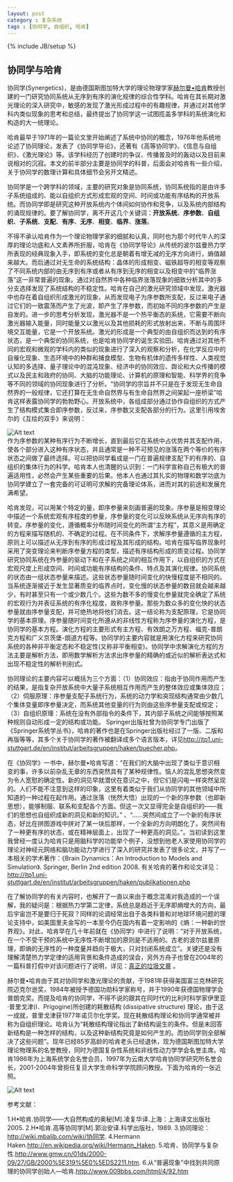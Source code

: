 ```yaml
---
layout: post
category : 复杂系统
tags : [协同学, 自组织, 哈肯]
---
```

{% include JB/setup %}


## 协同学与哈肯

协同学(Synergetics)，是由德国斯图加特大学的理论物理学家<a href="http://itp1.uni-stuttgart.de/en/institut/arbeitsgruppen/haken/">赫尔曼•哈肯</a>教授创建的一门研究协同系统从无序到有序的演化规律的综合性学科。哈肯在其长期对激光理论的深入研究中，敏感的发现了激光形成过程中的有趣规律，并通过对其他学科内类似现象的思考和总结，最终提出了协同学这一试图揽盖多学科的系统演化和构造的大一统理论。

哈肯最早于1971年的一篇论文里开始阐述了系统中协同的概念，1976年他系统地论述了协同理论，发表了《协同学导论》，还著有《高等协同学》、《信息与自组织》、《激光理论》等。该学科经历了创建时的争议、传播普及时的轰动以及目前来说相对的沉寂。本文的前半部分主要是协同学的科普，后面会对哈肯有一些介绍，关于协同学的数理计算和具体细节会另开文精述。

协同学是一个跨学科的领域，主要的研究对象是协同系统，协同系统指的是由许多子系统组成的、能以自组织方式形成宏观的空间、时间或功能有序结构的开放系统。而协同学即是研究这种开放系统内个体间如何协作和竞争，以及系统内部结构的涌现规律的。要了解协同学，离不开这几个关键词：<strong>开放系统</strong>、<strong>序参数</strong>、<strong>自组织</strong>、<strong>子系统</strong>、<strong>支配</strong>、<strong>有序</strong>、<strong>无序</strong>、<strong>相变</strong>、<strong>临界</strong>、<strong>涨落</strong>。

不得不承认哈肯作为一个理论物理学家的细腻和认真，同时也为那个时代牛人的深厚的理论功底和人文素养所折服，哈肯在《协同学导论》从传统的波尔兹曼热力学所表现的经典现象入手，即系统的变化总是朝着有增无减的无序方向进行，熵值越来越大。而后通过对无生命的系统结构：晶体的形成相变、磁铁超导的相变等观察了不同系统内部的由无序到有序或者从有序到无序的相变以及相变中的“临界涨落”这一非常普遍的现象。通过对自然界中各种临界涨落现象的细致分析其中的多分支选择发现了系统结构的不稳定性。哈肯在自己的激光研究领域中发现，激光器中也存在着自组织形成激光的现象，从而发现电子为序参数所支配，反过来电子通过它们的一致震荡而产生了光波，即产生了序参数，而初始不同的序参数的产生是自发的。进一步的思考分析发现，激光器不是一个热平衡态的系统，它需要不断向激光器输入能量，同时能量又以激光以及其他损耗的形式放射出来，不断与周围环境交互能量，它是一个开放系统。激光的形成是一个典型的由自组织而达到的有序状态，是一个典型的协同系统，也是哈肯协同学的诞生实验田。哈肯通过对其他不同的宏观和微观的学科内的类似的现象进行了深入的观察和分析，在化学反应中的自催化现象、生态环境中的种群和捕食模型、生物有机体的遗传多样性、人类视觉认知的多选择、量子理论中的混沌现象、经济中的协同效应、舆论和大众传播的模式以及民主和政府的协同、大脑的功能理论、计算机的原理和智能、科学界的竞争等不同的领域的协同现象进行了分析。“协同学的宗旨并不只是在于发现无生命自然界的一般规律，它还打算在无生命自然界与有生命自然界之间架起一座桥梁”哈肯这样表露协同学的勃勃野心。开放系统中，各组成部分通过协作自组织的方式产生了结构模式集合即序参数，反过来，序参数又支配各部分的行为。这里引用埃舍尔的《互绘的双手》来说明：

  
![Alt text](http://shawy.net/images/twohands.jpg)  
作为序参数的某种有序行为不断增长，直到最后它在系统中占优势并其支配作用，使各个部分进入这种有序状态，并且通常是一种不可预见的涨落在两个等价的有序状态之间做了最终选择。可以把协同学看成是一门在普遍规律支配下的有序的、自组织的集体行为的科学。哈肯本人也清醒的认识到：一门科学宣称自己有极大的普遍适用性，必然会产生某些重要的后果。他本人也通过其扎实的物理和数学功底为协同学建立了一套完备的可证明可求解的完备理论体系，进而对其的前途和发展充满希望。

哈肯发现，可以用某个特定的量，即序参量来刻画普遍的现象。序参量是相变理论中描述一个系统宏观有序程度的参量，序参量的变化可以反映系统从无序向有序的转变。序参量的变化，遵循概率分布随时间变化的所谓“主方程”，其意义是用确定的方程来描写随机的、不确定的过程。在不同条件下，求解序参量遵循的主方程，原则上可以描述从无序到有序的形成过程及其形成的结构。哈肯在描写临界现象时采用了突变理论来判断序参量方程的类型，描述有序结构形成的质变过程。协同学研究协同系统在外参量的驱动下和在子系统之间的相互作用下，以自组织的方式在宏观尺度上形成空间、时间或功能有序结构的条件、特点及其演化规律。协同系统的状态由一组状态参量来描述。这些状态参量随时间变化的快慢程度是不相同的。当系统逐渐接近于发生显著质变的临界点时，变化慢的状态参量的数目就会越来越少，有时甚至只有一个或少数几个。这些为数不多的慢变化参量就完全确定了系统的宏观行为并表征系统的有序化程度，故称序参量。那些为数众多的变化快的状态参量就由序参量支配，并可绝热地将他们消去。这一结论称为支配原理，它是协同学的基本原理。序参量随时间变化所遵从的非线性方程称为序参量的演化方程，是协同学的基本方程。演化方程的主要形式有主方程、有效朗之万方程、福克-普朗克方程和广义京茨堡-朗道方程等。协同学的主要内容就是用演化方程来研究协同系统的各种非平衡定态和不稳定性(又称非平衡相变)。协同学中求解演化方程的方法主要是解析方法，即用数学解析方法求出序参量的精确的或近似的解析表达式和出现不稳定性的解析判别式。

协同理论的主要内容可以概括为三个方面：（1）协同效应：指由于协同作用而产生的结果，是指复杂开放系统中大量子系统相互作用而产生的整体效应或集体效应；（2）伺服原理：序参量支配子系统行为，系统的动力学和突现结构通常由少数几个集体变量即序参量决定，而系统其他变量的行为则由这些序参量支配或规定；（3）自组织原理：系统在没有外部指令的条件下，其内部子系统之间能够按照某种规则自动形成一定的结构或功能。 Springer出版社曾为协同学专门出版了《Springer系统学丛书》，哈肯的著作也是在Springer出版社经过了一版、二版和再版等等，其多个关于协同学的著作被翻译成多个语言版本，详见<a href="http://itp1.uni-stuttgart.de/en/institut/arbeitsgruppen/haken/buecher.php">http://itp1.uni-stuttgart.de/en/institut/arbeitsgruppen/haken/buecher.php</a>。

在《协同学》一书中，赫尔曼•哈肯写道：“在我们的大脑中出现了类似于意识相变的事，许多以前杂乱无章的东西突然具有了某种规律性。恼人的混乱思想突然变为令人宽慰的确定性。新的洞见早就潜伏在意识之中，但它们是闪电一样突然呈现的。人们不能不注意到这样的印象，这里有着类似于我们从协同学的其他领域中所知道的一种过程在起作用。通过涨落（恍然大悟）出现的一个新的序参数（也即新思想），能够制服、联系和支配各个方面。但这一次又显得完全是自组织的——我们的思想也自组织成新的洞见和新的知识。” 、“……突然间成立了一个新的有序状态，好比在拼图游戏中拼对了某一块后那样，一个全新的方向明朗化了。突然间有了一种更有序的状态，或在精神层面上，出现了一种更高的洞见。”。当初读到这里我曾经一度认为哈肯只是用脑科学的功能举个例子，没想到他老人家使用协同学的理论对神经元网络和脑功能动力学进行了深入的研究并发表了很多论文，并写了一本相关的学术著作：《Brain Dynamics：An Introduction to Models and Simulation》. Springer, Berlin 2nd edition 2008. 有关哈肯的著作和论文详见：<a href="http://itp1.uni-stuttgart.de/en/institut/arbeitsgruppen/haken/publikationen.php">http://itp1.uni-stuttgart.de/en/institut/arbeitsgruppen/haken/publikationen.php</a>

在了解协同学的有关内容时，也解开了一直以来由于概念混淆对我造成的一个误解，我的疑问是：根据热力学第二定律，系统总是趋近于无序即熵增大的方向，最后宇宙岂不是要归于死寂？同样的论调经常出自于各类科普和对地球环境问题的理论支持中，如美国里夫金写的一本至今仍在国内有着一定影响的《熵：一种新的世界观》。对此，哈肯早在几十年前就在《协同学》中进行了说明：“对于开放系统，在一个不受干预的系统中无序性不断增加的原则是不适用的。古老的波尔兹曼原理，即熵的无序性的一种度量并趋向于极大，只对封闭系统成立”。关键还是没有理解清楚热力学定律的适用背景和条件造成的误会，另外方舟子也曾在2004年的一篇科普打假中对该问题进行了说明，详见：<a href="http://blog.sina.com.cn/s/blog_4740687901000bra.html">真正的垃圾文章</a> 。

赫尔曼•哈肯由于其对协同学和激光理论的贡献，于1981年获得美国富兰克林研究院迈克尔逊奖，1984年被授予德国功勋科学家称号，并于1990年获德国物理学会普朗克奖。而提及哈肯的协同学，不得不说的跟其在同时代的比利时科学家伊里亚·普里戈津(I．Prigogine)所创建的耗散结构 (dissipative structure) 理论，由于这一成就，普里戈津获1977年诺贝尔化学奖。现在耗散结构理论和协同学通常被并称为自组织理论。哈肯认为“耗散结构理论指出了新结构诞生的条件。但是未回答新结构是一种怎样的结构，以及这种新结构究竟是如何产生的。而协同学则全部解决了这些问题”。现年已经85岁高龄的哈肯老头已经退休，现为德国斯图加特大学理论物理系的名誉教授，同时为德国复杂性系统和非线性动力学学会名誉主席。哈肯1986年为上海系统学会名誉会员，1997年为云南大学哈肯协同学研究所名誉会长，2001-2004年曾担任复旦大学生命科学学院顾问教授。下面为哈肯的一张近照。

![Alt text](http://shawy.net/images/haken.jpg)
&nbsp;

参考文献：

1.H•哈肯.协同学——大自然构成的奥秘[M].凌复华译.上海：上海译文出版社2005.
2.H•哈肯.高等协同学[M].郭治安译.科学出版社，1989.
3.协同理论：<a href="http://wiki.mbalib.com/wiki/协同学">http://wiki.mbalib.com/wiki/协同学</a>.
4.Hermann Haken.<a href="http://en.wikipedia.org/wiki/Hermann_Haken">http://en.wikipedia.org/wiki/Hermann_Haken</a>.
5.哈肯、协同学与复杂性.<a href="http://www.gmw.cn/01ds/2000-09/27/GB/2000%5E319%5E0%5EDS2211.htm">http://www.gmw.cn/01ds/2000-09/27/GB/2000%5E319%5E0%5EDS2211.htm</a>.
6.从“普遍现象”中找到共同原理的协同学创始人—哈肯.<a href="http://www.009bbs.com/html/4/92.htm">http://www.009bbs.com/html/4/92.htm</a>

&nbsp;

&nbsp;

&nbsp;

&nbsp;
